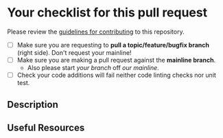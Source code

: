 # Your checklist for this pull request

Please review the [guidelines for contributing](Contributing.md) to this repository.

- [ ] Make sure you are requesting to **pull a topic/feature/bugfix branch** (right side). Don't request your mainline!
- [ ] Make sure you are making a pull request against the **mainline branch**.
  - Also please start *your branch* off *our mainline*.
- [ ] Check your code additions will fail neither code linting checks nor unit test.

## Description

<!--
Please replace this section with a description of your pull request.  Please:

- Include the purpose of this Pull Request. For example: This simplifies the display of... This fixes handling of... etc
- Please be respectful and professional.  PRs are very much welcome, but remember there's a human being on the other side
    - Related: this repo has a [code of conduct](CODE_OF_CONDUCT.md) that is relevant
- Try to be explicit about what feedback you want, if any.
- Try to be explicit about *when* you want feedback.
    - if the Pull Request is work in progress, say so with a [WIP] prefix in the title
- @mention individuals that you specifically want to involve in the discussion

-->

## Useful Resources

<!-- Add links to any external resources that may be relevant to this pull request. -->

<!--

Lastly, you may find the following link useful to review before opening your PR:
<https://blog.github.com/2015-01-21-how-to-write-the-perfect-pull-request/>

-->
